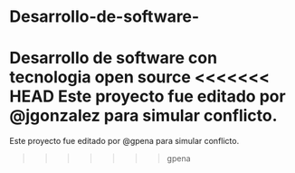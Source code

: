# Desarrollo-de-software-
Desarrollo de software con tecnologia open source 
<<<<<<< HEAD
Este proyecto fue editado por @jgonzalez para simular conflicto.
=======
Este proyecto fue editado por @gpena para simular conflicto.
>>>>>>> gpena
